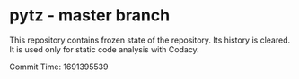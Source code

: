 # pytz - master branch

This repository contains frozen state of the repository.
Its history is cleared. It is used only for static code
analysis with Codacy.

Commit Time: 1691395539